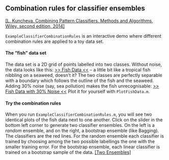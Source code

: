 ## Combination rules for classifier ensembles 

[[L. Kuncheva. Combining Pattern Classifiers. Methods and Algorithms, 
Wiley, second edition, 
2014]](http://eu.wiley.com/WileyCDA/WileyTitle/productCd-1118315235.html)

`ExampleClassifierCombinationRules` is an interactive demo 
where different combination rules are applied to a toy data set. 

#### The “fish” data set

The data set is a 2D grid of points labelled into two classes. 
Without noise, the data looks like this: [>> Fish Data <<](FishDataNoNoise.png) 
– a little bit like a tropical fish nibbling on a seaweed, doesn’t it? 
The two classes are perfectly separable with a boundary which follows the 
outline of the fish and the seaweed. Adding 30% noise (say, sea pollution) 
makes the fish unrecognisable: 
[>> Fish Data with 30% Noise <<](FishDataNoise30.png)
Plot it for yourself with `PlotFishData.m`.

#### Try the combination rules

When you run `ExampleClassifierCombinationRules.m`, you will see two identical 
plots of the fish data next to one another. Click on the slider in the bottom 
left corner to generate two classifier ensembles. On the left is a _random_ 
ensemble, and on the right, a bootstrap ensemble (like Bagging). The 
classifiers are the red lines. For the random ensemble each classifier is 
trained by choosing among the two possible labellings the one with the smaller 
training error. For the bootstrap ensemble, each linear classifier is trained 
on a bootstrap sample of the data. [[Two Ensembles]](TwoEnsembleView.png)
